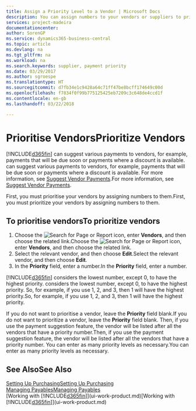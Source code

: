 ```yaml
---
title: Assign a Priority Level to a Vendor | Microsoft Docs
description: You can assign numbers to your vendors or suppliers to prioritise them and facilitate payment suggestions in Business Central.
services: project-madeira
documentationcenter: 
author: SorenGP
ms.service: dynamics365-business-central
ms.topic: article
ms.devlang: na
ms.tgt_pltfrm: na
ms.workload: na
ms.search.keywords: supplier, payment priority
ms.date: 03/29/2017
ms.author: sgroespe
ms.translationtype: HT
ms.sourcegitcommit: d7fb34e1c9428a64c71ff47be8bcff174649c00d
ms.openlocfilehash: f7834f0f99b775125425eb7209c3c648de4ccd1f
ms.contentlocale: en-gb
ms.lasthandoff: 03/22/2018

---
```

# <a name="prioritize-vendors"></a><span data-ttu-id="3943a-103">Prioritise Vendors</span><span class="sxs-lookup"><span data-stu-id="3943a-103">Prioritize Vendors</span></span>
[!INCLUDE[d365fin](includes/d365fin_md.md)]<span data-ttu-id="3943a-104"> can suggest various payments to vendors, for example, payments that will be due soon or payments where a discount is available.</span><span class="sxs-lookup"><span data-stu-id="3943a-104"> can suggest various payments to vendors, for example, payments that will be due soon or payments where a discount is available.</span></span> <span data-ttu-id="3943a-105">For more information, see [Suggest Vendor Payments](payables-how-suggest-vendor-payments.md).</span><span class="sxs-lookup"><span data-stu-id="3943a-105">For more information, see [Suggest Vendor Payments](payables-how-suggest-vendor-payments.md).</span></span>

<span data-ttu-id="3943a-106">First, you must prioritise your vendors by assigning numbers to them.</span><span class="sxs-lookup"><span data-stu-id="3943a-106">First, you must prioritize your vendors by assigning numbers to them.</span></span>

## <a name="to-prioritize-vendors"></a><span data-ttu-id="3943a-107">To prioritise vendors</span><span class="sxs-lookup"><span data-stu-id="3943a-107">To prioritize vendors</span></span>
1. <span data-ttu-id="3943a-108">Choose the ![Search for Page or Report](media/ui-search/search_small.png "Search for Page or Report icon") icon, enter **Vendors**, and then choose the related link.</span><span class="sxs-lookup"><span data-stu-id="3943a-108">Choose the ![Search for Page or Report](media/ui-search/search_small.png "Search for Page or Report icon") icon, enter **Vendors**, and then choose the related link.</span></span>
2. <span data-ttu-id="3943a-109">Select the relevant vendor, and then choose **Edit**.</span><span class="sxs-lookup"><span data-stu-id="3943a-109">Select the relevant vendor, and then choose **Edit**.</span></span>
3. <span data-ttu-id="3943a-110">In the **Priority** field, enter a number.</span><span class="sxs-lookup"><span data-stu-id="3943a-110">In the **Priority** field, enter a number.</span></span>

[!INCLUDE[d365fin](includes/d365fin_md.md)]<span data-ttu-id="3943a-111"> considers the lowest number, except 0, to have the highest priority.</span><span class="sxs-lookup"><span data-stu-id="3943a-111"> considers the lowest number, except 0, to have the highest priority.</span></span> <span data-ttu-id="3943a-112">So, for example, if you use 1, 2, and 3, then 1 will have the highest priority.</span><span class="sxs-lookup"><span data-stu-id="3943a-112">So, for example, if you use 1, 2, and 3, then 1 will have the highest priority.</span></span>

<span data-ttu-id="3943a-113">If you do not want to prioritise a vendor, leave the **Priority** field blank.</span><span class="sxs-lookup"><span data-stu-id="3943a-113">If you do not want to prioritize a vendor, leave the **Priority** field blank.</span></span> <span data-ttu-id="3943a-114">Then, if you use the payment suggestion feature, the vendor will be listed after all the vendors that have a priority number.</span><span class="sxs-lookup"><span data-stu-id="3943a-114">Then, if you use the payment suggestion feature, the vendor will be listed after all the vendors that have a priority number.</span></span> <span data-ttu-id="3943a-115">You can enter as many priority levels as necessary.</span><span class="sxs-lookup"><span data-stu-id="3943a-115">You can enter as many priority levels as necessary.</span></span>

## <a name="see-also"></a><span data-ttu-id="3943a-116">See Also</span><span class="sxs-lookup"><span data-stu-id="3943a-116">See Also</span></span>
[<span data-ttu-id="3943a-117">Setting Up Purchasing</span><span class="sxs-lookup"><span data-stu-id="3943a-117">Setting Up Purchasing</span></span>](purchasing-setup-purchasing.md)  
[<span data-ttu-id="3943a-118">Managing Payables</span><span class="sxs-lookup"><span data-stu-id="3943a-118">Managing Payables</span></span>](payables-manage-payables.md)  
<span data-ttu-id="3943a-119">[Working with [!INCLUDE[d365fin](includes/d365fin_md.md)]](ui-work-product.md)</span><span class="sxs-lookup"><span data-stu-id="3943a-119">[Working with [!INCLUDE[d365fin](includes/d365fin_md.md)]](ui-work-product.md)</span></span>

